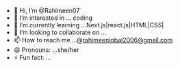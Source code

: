 - 👋 Hi, I’m @Rahimeen07
- 👀 I’m interested in ... coding
- 🌱 I’m currently learning ...Next.js|react.js|HTML|CSS| 
- 💞️ I’m looking to collaborate on ...
- 📫 How to reach me ...@rahimeeniqbal2006@gmail.com
- 😄 Pronouns: ...she/her
- ⚡ Fun fact: ...

<!---
Rahimeen07/Rahimeen07 is a ✨ special ✨ repository because its `README.md` (this file) appears on your GitHub profile.
You can click the Preview link to take a look at your changes.
--->
